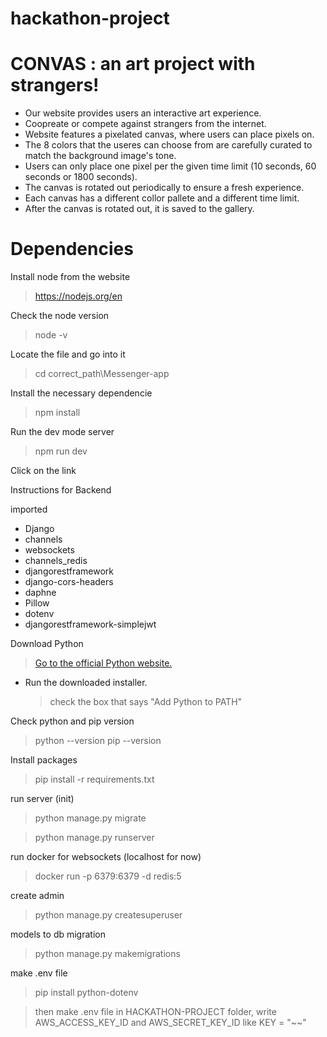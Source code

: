 ﻿# hackathon-project

# CONVAS : an art project with strangers!

- Our website provides users an interactive art experience. 
- Coopreate or compete against strangers from the internet.
- Website features a pixelated canvas, where users can place pixels on.
- The 8 colors that the useres can choose from are carefully curated to match the background image's tone.
- Users can only place one pixel per the given time limit (10 seconds, 60 seconds or 1800 seconds). 
- The canvas is rotated out periodically to ensure a fresh experience. 
- Each canvas has a different collor pallete and a different time limit.
- After the canvas is rotated out, it is saved to the gallery.

# Dependencies

Install node from the website

> https://nodejs.org/en

Check the node version

> node -v

Locate the file and go into it

> cd correct_path\Messenger-app

Install the necessary dependencie

> npm install

Run the dev mode server

> npm run dev

Click on the link

Instructions for Backend

imported

- Django
- channels
- websockets
- channels_redis
- djangorestframework
- django-cors-headers
- daphne
- Pillow
- dotenv
- djangorestframework-simplejwt

Download Python

> [Go to the official Python website.](https://www.python.org/downloads/)

- Run the downloaded installer.
  > check the box that says "Add Python to PATH"

Check python and pip version

> python --version
> pip --version

Install packages

> pip install -r requirements.txt

run server (init)

> python manage.py migrate

> python manage.py runserver

run docker for websockets (localhost for now)

> docker run -p 6379:6379 -d redis:5

create admin

> python manage.py createsuperuser

models to db migration

> python manage.py makemigrations

make .env file

> pip install python-dotenv

> then make .env file in HACKATHON-PROJECT folder, write AWS_ACCESS_KEY_ID and AWS_SECRET_KEY_ID like KEY = "~~"
